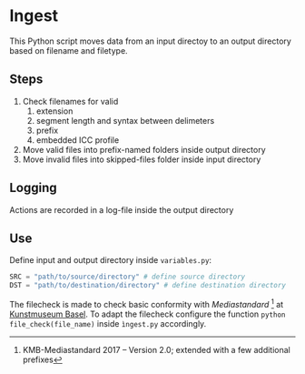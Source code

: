 # Ingest

This Python script moves data from an input directoy to an output directory based on filename and filetype.

## Steps

1. Check filenames for valid
    1. extension
    2. segment length and syntax between delimeters
    3. prefix
    4. embedded ICC profile
2. Move valid files into prefix-named folders inside output directory
3. Move invalid files into skipped-files folder inside input directory

## Logging

Actions are recorded in a log-file inside the output directory

## Use

Define input and output directory inside `variables.py`:

```python
SRC = "path/to/source/directory" # define source directory
DST = "path/to/destination/directory" # define destination directory
```

The filecheck is made to check basic conformity with _Mediastandard_ [^1] at [Kunstmuseum Basel](https://kunstmuseumbasel.ch/). To adapt the filecheck configure the function `python file_check(file_name)` inside `ìngest.py` accordingly.

[^1]: KMB-Mediastandard 2017 – Version 2.0; extended with a few additional prefixes
